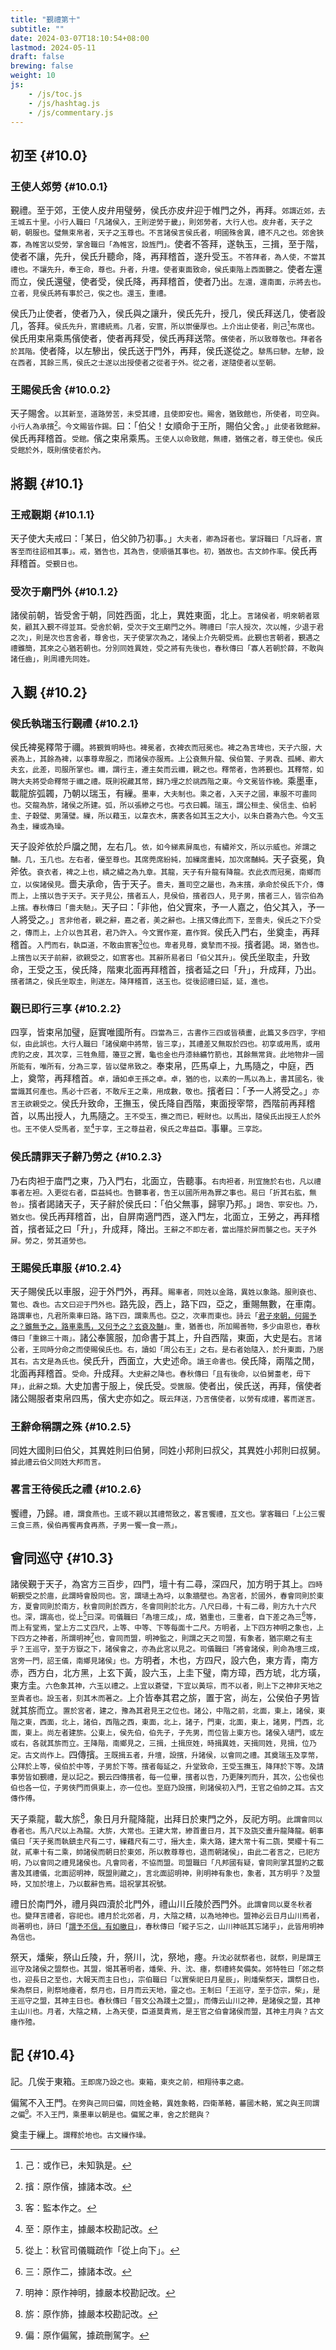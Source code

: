 ```yaml
---
title: "覲禮第十"
subtitle: ""
date: 2024-03-07T18:10:54+08:00
lastmod: 2024-05-11
draft: false
brewing: false
weight: 10
js:
    - /js/toc.js
    - /js/hashtag.js
    - /js/commentary.js
---
```


## 初至 {#10.0}

### 王使人郊勞 {#10.0.1}

覲禮。至于郊，王使人皮弁用璧勞，侯氏亦皮弁迎于帷門之外，再拜。<small>郊謂近郊，去王城五十里。小行人職曰「凡諸侯入，王則逆勞于畿」，則郊勞者，大行人也。皮弁者，天子之朝，朝服也。璧無束帛者，天子之玉尊也。不言諸侯言侯氏者，明國殊舍異，禮不凡之也。郊舍狹寡，為帷宮以受勞，掌舍職曰「為帷宮，設旌門」。</small>使者不答拜，遂執玉，三揖，至于階，使者不讓，先升，侯氏升聽命，降，再拜稽首，遂升受玉。<small>不答拜者，為人使，不當其禮也。不讓先升，奉王命，尊也。升者，升壇。使者東面致命，侯氏東階上西面聽之。</small>使者左還而立，侯氏還璧，使者受，侯氏降，再拜稽首，使者乃出。<small>左還，還南面，示將去也。立者，見侯氏將有事於己，俟之也。還玉，重禮。</small>

侯氏乃止使者，使者乃入，侯氏與之讓升，侯氏先升，授几，侯氏拜送几，使者設几，答拜。<small>侯氏先升，賔禮統焉。几者，安賔，所以崇優厚也。上介出止使者，則己[^4]布席也。</small>侯氏用束帛乘馬儐使者，使者再拜受，侯氏再拜送幣。<small>儐使者，所以致尊敬也。拜者各於其階。</small>使者降，以左驂出，侯氏送于門外，再拜，侯氏遂從之。<small>騑馬曰驂。左驂，設在西者，其餘三馬，侯氏之士遂以出授使者之從者于外。從之者，遂隨使者以至朝。</small>

[^4]: 己：或作已，未知孰是。

### 王賜侯氏舍 {#10.0.2}

天子賜舍。<small>以其新至，道路勞苦，未受其禮，且使即安也。賜舍，猶致館也，所使者，司空與。小行人為承擯[^5]。今文賜皆作錫。</small>曰：「伯父！女順命于王所，賜伯父舍。」<small>此使者致館辭。</small>侯氏再拜稽首。<small>受館。</small>儐之束帛乘馬。<small>王使人以命致館，無禮，猶儐之者，尊王使也。侯氏受館於外，既則儐使者於內。</small>

[^5]: 擯：原作儐，據諸本改。

## 將覲 {#10.1}

### 王戒覲期 {#10.1.1}

天子使大夫戒曰：「某日，伯父帥乃初事。」<small>大夫者，卿為訝者也。掌訝職曰「凡訝者，賔客至而往詔相其事」。戒，猶告也，其為告，使順循其事也。初，猶故也。古文帥作率。</small>侯氏再拜稽首。<small>受覲日也。</small>

### 受次于廟門外 {#10.1.2}

諸侯前朝，皆受舍于朝，同姓西面，北上，異姓東面，北上。<small>言諸侯者，明來朝者眾矣，顧其入覲不得並耳。受舍於朝，受次于文王廟門之外。聘禮曰「宗人授次，次以帷，少退于君之次」，則是次也言舍者，尊舍也，天子使掌次為之，諸侯上介先朝受焉。此覲也言朝者，覲遇之禮雖簡，其來之心猶若朝也。分別同姓異姓，受之將有先後也，春秋傳曰「寡人若朝於薛，不敢與諸任齒」，則周禮先同姓。</small>

## 入覲 {#10.2}

### 侯氏執瑞玉行覲禮 {#10.2.1}

侯氏裨冕釋幣于禰。<small>將覲質明時也。裨冕者，衣裨衣而冠冕也。裨之為言埤也，天子六服，大裘為上，其餘為裨，以事尊卑服之，而諸侯亦服焉。上公袞無升龍、侯伯鷩、子男毳、孤絺、卿大夫玄，此差，司服所掌也。禰，謂行主，遷主矣而云禰，親之也。釋幣者，告將覲也。其釋幣，如聘大夫將受命釋幣于禰之禮。既則祝藏其幣，歸乃埋之於祧西階之東。今文冕皆作絻。</small>乘墨車，載龍旂弧韣，乃朝以瑞玉，有繅。<small>墨車，大夫制也。乘之者，入天子之國，車服不可盡同也。交龍為旂，諸侯之所建。弧，所以張縿之弓也。弓衣曰韣。瑞玉，謂公桓圭、侯信圭、伯躬圭、子穀璧、男蒲璧。繅，所以藉玉，以韋衣木，廣袤各如其玉之大小，以朱白蒼為六色。今文玉為圭，繅或為璪。</small>

天子設斧依於戶牖之閒，左右几。<small>依，如今綈素屏風也，有繡斧文，所以示威也。斧謂之黼。几，玉几也。左右者，優至尊也。其席莞席紛純，加繅席畫純，加次席黼純。</small>天子袞冕，負斧依。<small>袞衣者，裨之上也，繢之繡之為九章。其龍，天子有升龍有降龍。衣此衣而冠冕，南鄉而立，以俟諸侯見。</small>嗇夫承命，告于天子。<small>嗇夫，蓋司空之屬也，為末擯，承命於侯氏下介，傳而上，上擯以告于天子。天子見公，擯者五人，見侯伯，擯者四人，見子男，擯者三人，皆宗伯為上擯。春秋傳曰「嗇夫馳」。</small>天子曰：「非他，伯父實來，予一人嘉之，伯父其入，予一人將受之。」<small>言非他者，親之辭，嘉之者，美之辭也。上擯又傳此而下，至嗇夫，侯氏之下介受之，傳而上，上介以告其君，君乃許入。今文實作寔，嘉作賀。</small>侯氏入門右，坐奠圭，再拜稽首。<small>入門而右，執臣道，不敢由賔客[^6]位也。卑者見尊，奠摯而不授。</small>擯者謁。<small>謁，猶告也。上擯告以天子前辭，欲親受之，如賔客也。其辭所易者曰「伯父其升」。</small>侯氏坐取圭，升致命，王受之玉，侯氏降，階東北面再拜稽首，擯者延之曰「升」，升成拜，乃出。<small>擯者請之，侯氏坐取圭，則遂左。降拜稽首，送玉也。從後詔禮曰延，延，進也。</small>

[^6]: 客：監本作之。

### 覲已即行三享 {#10.2.2}

四享，皆束帛加璧，庭實唯國所有。<small>四當為三，古書作三四或皆積畫，此篇又多四字，字相似，由此誤也。大行人職曰「諸侯廟中將幣，皆三享」，其禮差又無取於四也。初享或用馬，或用虎豹之皮，其次享，三牲魚腊，籩豆之實，龜也金也丹漆絲纊竹箭也，其餘無常貨。此地物非一國所能有，唯所有，分為三享，皆以璧帛致之。</small>奉束帛，匹馬卓上，九馬隨之，中庭，西上，奠幣，再拜稽首。<small>卓，讀如卓王孫之卓。卓，猶的也，以素的一馬以為上，書其國名，後當識其何產也。馬必十匹者，不敢斥王之乘，用成數，敬也。</small>擯者曰：「予一人將受之。」<small>亦言王欲親受之。</small>侯氏升致命，王撫玉，侯氏降自西階，東面授宰幣，西階前再拜稽首，以馬出授人，九馬隨之。<small>王不受玉，撫之而已，輕財也。以馬出，隨侯氏出授王人於外也。王不使人受馬者，至[^1]于享，王之尊益君，侯氏之卑益臣。</small>事畢。<small>三享訖。</small>

[^1]: 至：原作主，據嚴本校勘記改。

### 侯氏請罪天子辭乃勞之 {#10.2.3}

乃右肉袒于庿門之東，乃入門右，北面立，告聽事。<small>右肉袒者，刑宜施於右也，凡以禮事者左袒。入更從右者，臣益純也。告聽事者，告王以國所用為罪之事也。易曰「折其右肱，無咎」。</small>擯者謁諸天子，天子辭於侯氏曰：「伯父無事，歸寧乃邦。」<small>謁告、寧安也。乃，猶女也。</small>侯氏再拜稽首，出，自屏南適門西，遂入門左，北面立，王勞之，再拜稽首，擯者延之曰「升」，升成拜，降出。<small>王辭之不即左者，當出隱於屏而襲之也。天子外屏。勞之，勞其道勞也。</small>

### 王賜侯氏車服 {#10.2.4}

天子賜侯氏以車服，迎于外門外，再拜。<small>賜車者，同姓以金路，異姓以象路。服則袞也、鷩也、毳也。古文曰迎于門外也。</small>路先設，西上，路下四，亞之，重賜無數，在車南。<small>路謂車也，凡君所乘車曰路。路下四，謂乘馬也。亞之，次車而東也。詩云「[君子來朝，何錫予之？雖無予之，路車乘馬，又何予之？玄袞及黼](/classics/shi/22/#2)」。重，猶善也，所加賜善物，多少由恩也，春秋傳曰「重錦三十兩」。</small>諸公奉篋服，加命書于其上，升自西階，東面，大史是右。<small>言諸公者，王同時分命之而使賜侯氏也。右，讀如「周公右王」之右。是右者始隨入，於升東面，乃居其右。古文是為氏也。</small>侯氏升，西面立，大史述命。<small>讀王命書也。</small>侯氏降，兩階之閒，北面再拜稽首。<small>受命。</small>升成拜。<small>大史辭之降也。春秋傳曰「且有後命，以伯舅耋老，毋下拜」，此辭之類。</small>大史加書于服上，侯氏受。<small>受篋服。</small>使者出，侯氏送，再拜，儐使者諸公賜服者束帛四馬，儐大史亦如之。<small>既云拜送，乃言儐使者，以勞有成禮，畧而遂言。</small>

### 王辭命稱謂之殊 {#10.2.5}

同姓大國則曰伯父，其異姓則曰伯舅，同姓小邦則曰叔父，其異姓小邦則曰叔舅。<small>據此禮云伯父同姓大邦而言。</small>

### 畧言王待侯氏之禮 {#10.2.6}

饗禮，乃歸。<small>禮，謂食燕也。王或不親以其禮幣致之，畧言饗禮，互文也。掌客職曰「上公三饗三食三燕，侯伯再饗再食再燕，子男一饗一食一燕」。</small>

## 會同巡守 {#10.3}

諸侯覲于天子，為宮方三百步，四門，壇十有二尋，深四尺，加方明于其上。<small>四時朝覲受之於庿，此謂時會殷同也。宮，謂壝土為埒，以象牆壁也。為宮者，於國外，春會同則於東方，夏會同則於南方，秋會同則於西方，冬會同則於北方。八尺曰尋，十有二尋，則方九十六尺也。深，謂高也，從上[^7]曰深。司儀職曰「為壇三成」，成，猶重也，三重者，自下差之為三[^8]等，而上有堂焉，堂上方二丈四尺，上等、中等、下等每面十二尺。方明者，上下四方神明之象也，上下四方之神者，所謂明神[^2]也，會同而盟，明神監之，則謂之天之司盟，有象者，猶宗廟之有主乎？王巡守，至于方嶽之下，諸侯會之，亦為此宮以見之。司儀職曰「將會諸侯，則命為壇三成，宮旁一門，詔王儀，南鄉見諸侯」也。</small>方明者，木也，方四尺，設六色，東方青，南方赤，西方白，北方黑，上玄下黃，設六玉，上圭下璧，南方璋，西方琥，北方璜，東方圭。<small>六色象其神，六玉以禮之。上宜以蒼璧，下宜以黃琮，而不以者，則上下之神非天地之至貴者也。設玉者，刻其木而著之。</small>上介皆奉其君之旂，置于宮，尚左，公侯伯子男皆就其旂而立。<small>置於宮者，建之，豫為其君見王之位也。諸公，中階之前，北面，東上，諸侯，東階之東，西面，北上，諸伯，西階之西，東面，北上，諸子，門東，北面，東上，諸男，門西，北面，東上。尚左者建旂。公東上，侯先伯，伯先子，子先男，而位皆上東方也。諸侯入壝門，或左或右，各就其旂而立。王降階，南鄉見之，三揖，土揖庶姓，時揖異姓，天揖同姓，見揖，位乃定。古文尚作上。</small>四傳擯。<small>王既揖五者，升壇，設擯，升諸侯，以會同之禮。其奠瑞玉及享幣，公拜於上等，侯伯於中等，子男於下等。擯者每延之，升堂致命，王受玉撫玉，降拜於下等。及請事勞皆如覲禮，是以記之。覲云四傳擯者，每一位畢，擯者以告，乃更陳列而升，其次，公也侯也伯也各一位，子男俠門而俱東上，亦一位也。至庭乃設擯，則諸侯初入門，王官之伯帥之耳。古文傳作傅。</small>

[^2]: 明神：原作神明，據嚴本校勘記改。
[^7]: 從上：秋官司儀職疏作「從上向下」。
[^8]: 三：原作二，據諸本改。

天子乘龍，載大旂[^3]，象日月升龍降龍，出拜日於東門之外，反祀方明。<small>此謂會同以春者也。馬八尺以上為龍。大旂，大常也。王建大常，縿首畫日月，其下及旒交畫升龍降龍。朝事儀曰「天子冕而執鎮圭尺有二寸，繅藉尺有二寸，搢大圭，乘大路，建大常十有二旒，樊纓十有二就，貳車十有二乘，帥諸侯而朝日於東郊，所以教尊尊也，退而朝諸侯」，由此二者言之，已祀方明，乃以會同之禮見諸侯也。凡會同者，不協而盟。司盟職曰「凡邦國有疑，會同則掌其盟約之載書及其禮儀，北面詔明神，既盟則藏之」，言北面詔明神，則明神有象也，象者，其方明乎？及盟時，又加於壇上，乃以載辭告焉。詛祝掌其祝號。</small>

[^3]: 旂：原作斾，據嚴本校勘記改。

禮日於南門外，禮月與四瀆於北門外，禮山川丘陵於西門外。<small>此謂會同以夏冬秋者也。變拜言禮者，容祀也。禮月於北郊者，月，大陰之精，以為地神也。盟神必云日月山川焉者，尚著明也，詩曰「[謂予不信，有如皦日](/classics/shi/06/#9)」，春秋傳曰「縱子忘之，山川神祇其忘諸乎」，此皆用明神為信也。</small>

祭天，燔柴，祭山丘陵，升，祭川，沈，祭地，瘞。<small>升沈必就祭者也，就祭，則是謂王巡守及諸侯之盟祭也。其盟，愒其著明者，燔柴、升、沈、瘞，祭禮終矣備矣。郊特牲曰「郊之祭也，迎長日之至也，大報天而主日也」，宗伯職曰「以實柴祀日月星辰」，則燔柴祭天，謂祭日也，柴為祭日，則祭地瘞者，祭月也，日月而云天地，靈之也。王制曰「王巡守，至于岱宗，柴」，是王巡守之盟，其神主日也。春秋傳曰「晉文公為踐土之盟」，而傳云山川之神，是諸侯之盟，其神主山川也。月者，大陰之精，上為天使，臣道莫貴焉，是王官之伯會諸侯而盟，其神主月與？古文瘞作殪。</small>

## 記 {#10.4}

記。几俟于東箱。<small>王即席乃設之也。東箱，東夾之前，相翔待事之處。</small>

偏駕不入王門。<small>在旁與己同曰偏，同姓金輅，異姓象輅，四衛革輅，蕃國木輅，駕之與王同謂之偏[^9]。不入王門，乘墨車以朝是也。偏駕之車，舍之於館與？</small>

[^9]: 偏：原作偏駕，據疏刪駕字。

奠圭于繅上。<small>謂釋於地也。古文繅作璪。</small>